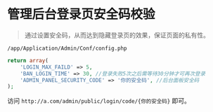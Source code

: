 # 管理后台登录页安全码校验

> 通过设置安全码，从而达到隐藏登录页的效果，保证页面的私有性。

`/app/Application/Admin/Conf/config.php`
```php
return array(
    'LOGIN_MAX_FAILD' => 5,
    'BAN_LOGIN_TIME' => 30, //登录失败5次之后需等待30分钟才可再次登录
    'ADMIN_PANEL_SECURITY_CODE' => '你的安全码', //后台面板安全码
);
```

访问 `http://a.com/admin/public/login/code/{你的安全码}` 即可。
